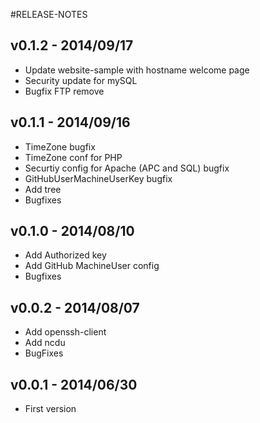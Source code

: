 #RELEASE-NOTES

## v0.1.2 - 2014/09/17

* Update website-sample with hostname welcome page
* Security update for mySQL
* Bugfix FTP remove

## v0.1.1 - 2014/09/16

* TimeZone bugfix
* TimeZone conf for PHP
* Securtiy config for Apache (APC and SQL) bugfix
* GitHubUserMachineUserKey bugfix
* Add tree
* Bugfixes

## v0.1.0 - 2014/08/10

* Add Authorized key
* Add GitHub MachineUser config
* Bugfixes

## v0.0.2 - 2014/08/07

* Add openssh-client
* Add ncdu
* BugFixes

## v0.0.1 - 2014/06/30

* First version

